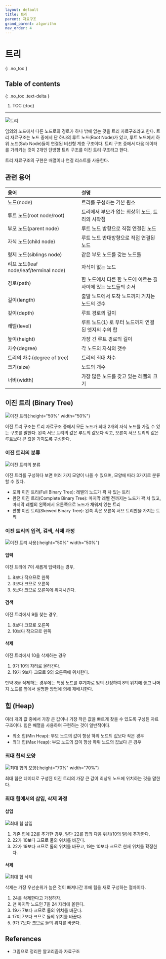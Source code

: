 ```yaml
---
layout: default
title: 트리
parent: 자료구조
grand_parent: algorithm
nav_order: 4
---
```


# 트리
{: .no_toc }

## Table of contents
{: .no_toc .text-delta }

1. TOC
{:toc}

---

![트리](https://splsxw.bn.files.1drv.com/y4mnUrYeYEFR94eta575YePHkHKC6QoTmQ8MKgXSR6c7zBmKIHbE-dipCj6cMWTR5wpehsRuLgFZPAkMkBXXlkf2w21iLpiGuwMWn7yTfJsi4QgBl0eR6oF22plrXcFDEom5BCLh0qKDrD1yP1j2QbR_r0SFKKA-hlhG40iQPJq599TnyS5gjEPBsT3ev0HN9FW0id3aWXfcS32myddiufm3w?width=1496&height=902&cropmode=none)

임의의 노드에서 다른 노드로의 경로가 하나 밖에 없는 것을 트리 자료구조라고 한다. 트리 자료구조는 노드 중에서 단 하나의 루트 노드(Root Node)가 있고, 루트 노드에서 하위 노드(Sub Node)들이 연결된 비선형 계층 구조이다. 트리 구조 중에서 다음 데이터를 가리키는 것이 2개인 단방향 트리 구조를 이진 트리 구조라고 한다.

트리 자료구조의 구현은 배열이나 연결 리스트를 사용한다.

## 관련 용어

| 용어 | 설명 |
| :--- | :--- |
| 노드(node) | 트리를 구성하는 기본 원소 |
| 루트 노드(root node/root) | 트리에서 부모가 없는 최상위 노드, 트리의 시작점 |
| 부모 노드(parent node) | 루트 노드 방향으로 직접 연결된 노드 |
| 자식 노드(child node) | 루트 노드 반대방향으로 직접 연결된 노드 |
| 형제 노드(siblings node) | 같은 부모 노드를 갖는 노드들 |
| 리프 노드(leaf node/leaf/terminal node) | 자식이 없는 노드 |
| 경로(path) | 한 노드에서 다른 한 노드에 이르는 길 사이에 있는 노드들의 순서 |
| 길이(length) | 출발 노드에서 도착 노드까지 거치는 노드의 갯수 |
| 깊이(depth) | 루트 경로의 길이 |
| 레벨(level) | 루트 노드(1) 로 부터 노드까지 연결된 엣지의 수의 합 |
| 높이(height) | 가장 긴 루트 경로의 길이 |
| 차수(degree) | 각 노드의 자식의 갯수 |
| 트리의 차수(degree of tree) | 트리의 최대 차수 |
| 크기(size) | 노드의 개수 |
| 너비(width) | 가장 많은 노드를 갖고 있는 레벨의 크기 |

## 이진 트리 (Binary Tree)

![이진 트리](https://ffmdgg.bn.files.1drv.com/y4mGn4aiXr6PbhAIzoDz_rADNiULJDFClavfPV3lYFPsBRhvKpv-REegUqCjEzd7-7iv8OO7FPWUTnX1fl5WrtKO7DZW3oiZFbNpIp_1FQ0YGg4bOyP8sDQ7Bx-FPCbkqQRhm62AJwEE1GpDsmqAnRPGmpsTqsS8eD5khXWdQZuukfUJTav0mZeStOW1jUFmVX-bk3bSIYGC2clWzLkmL7-Vw?width=882&height=642&cropmode=none){:height="50%" width="50%"}

이진 트리 구조는 트리 자료구조 중에서 모든 노드가 최대 2개의 자식 노드를 가질 수 있는 구조를 말한다. 왼쪽 서브 트리의 값은 루트의 값보다 작고, 오른쪽 서브 트리의 값은 루트보다 큰 값을 가지도록 구성한다.

### 이진 트리의 분류

![이진 트리의 분류](https://4otc3w.bn.files.1drv.com/y4mPLgkqi2iy3qE3gsCCO3WXXhsdhnTIdceAzANC1eGGsus7N4kn1RbPJ3Ok4UFln0lGNAg3G98BEdm2rouAoeDP0lAm-hQqGph6uOnduE6w8GuY5YwWfq3PZXeetxp5zs0bobfiixQLGk_gpE757syEJDUXGc0pepMHaMJj8Y6MWyZzv5gICV-bSTK16oKz2biNEVdjtMg5N4qo78Vj2ZGvw?width=1678&height=510&cropmode=none)

이진 트리를 구성하다 보면 여러 가지 모양이 나올 수 있으며, 모양에 따라 3가지로 분류할 수 있다.

* 포화 이진 트리(Full Binary Tree): 레벨의 노드가 꽉 차 있는 트리
* 완전 이진 트리(Complete Binary Tree): 마지막 레벨 전까지는 노드가 꽉 차 있고, 마지막 레벨의 왼쪽에서 오른쪽으로 노드가 채워져 있는 트리
* 편향 이진 트리(Skewed Binary Tree): 왼쪽 혹은 오른쪽 서브 트리만을 가지는 트리

### 이진 트리의 입력, 검색, 삭제 과정

![이진 트리 사용](https://rxa1pq.bn.files.1drv.com/y4mkThF_SWiFacdW3FJD5XsA4iqfcgOg5257B3FU8BlbA6mG_MniqGlZ8Al9z5D3XCQiKY3T0GcniGFqMcLrrYkdT2yfQ6T9h5kRXmru6XmtEbvk5658YUc6Aq7d8LcYTUX9FUcvIxlkFMDgJeQtFwOcqihzXtFTavYGajInzgHUVQ07K7kuqkNzJOCVFYnDqJx_GOMKRHXM8JaS7FhVw_fDg?width=882&height=922&cropmode=none){:height="50%" width="50%"}

#### 입력

이진 트리에 7이 새롭게 입력되는 경우,

1. 8보다 작으므로 왼쪽
2. 3보다 크므로 오른쪽
3. 5보다 크므로 오른쪽에 위치시킨다.

#### 검색

이진 트리에서 9를 찾는 경우,

1. 8보다 크므로 오른쪽
2. 10보다 작으므로 왼쪽

#### 삭제

이진 트리에서 10을 삭제하는 경우

1. 9가 10의 자리로 올라간다.
2. 19가 9보다 크므로 9의 오른쪽에 위치한다.

만약 8을 삭제하는 경우에는 특정 노드를 후계자로 임의 선정하여 8의 위치에 놓고 나머지 노드를 앞에서 설명한 방법에 의해 재배치한다.

## 힙 (Heap)

여러 개의 값 중에서 가장 큰 값이나 가장 작은 값을 빠르게 찾을 수 있도록 구성된 자료구조이다. 힙은 배열을 사용하여 구현하는 것이 일반적이다.

* 최소 힙(Min Heap): 부모 노드의 값이 항상 하위 노드의 값보다 작은 경우
* 최대 힙(Max Heap): 부모 노드의 값이 항상 하위 노드의 값보다 큰 경우

### 최대 힙의 모양

![최대 힙의 모양](https://rjunmg.bn.files.1drv.com/y4mva15dB-3XbZO3D1-LV4cY_O5N96-wnVWD5zmNMcLA1xmfOphcOCBw_EnDZGr-j6TsjbrPaxLDYD1aXjVWFYH0FuZbsOdvH2DjKTCE71XlxSNVcT5VQyYGX7mPjDVIpDYeU8qA9GAvlzY1uyz-ScQnwzqal6MLyMMC-2JwAApreiH5A5AAyoTw4VvZhhOm_bj2IzPZPyk5byM6nWffnKEbA?width=1202&height=902&cropmode=none){:height="70%" width="70%"}

최대 힙은 데이터로 구성된 이진 트리의 가장 큰 값이 최상위 노드에 위치하는 것을 말한다.

### 최대 힙에서의 삽입, 삭제 과정

#### 삽입

![최대 힙 삽입](https://jvy1fw.bn.files.1drv.com/y4myRvlevijBrGy6p5nYRlstCnpKMvMB_JnnqO7WR7GErEoVGv-Xdu3S1TJvBLq9gBh9e2IavJz6mVBtL0QszEm8uLWRE5RKhOMq5zRHimcvxRLk8BXENsbAVaA562zW2W75s9rWvwMU8Byqfy9CzLVRhtspo6H_js0bmHU56I2apA3bvCslRYDiwi2P6_S0WE7ooKLZ-kCEtc_J2yqzJRVlQ?width=2296&height=582&cropmode=none)

1. 기존 힙에 22를 추가한 경우, 일단 22를 힙의 다음 위치(10의 밑)에 추가한다.
2. 22가 10보다 크므로 둘의 위치를 바꾼다.
3. 22가 19보다 크므로 둘의 위치를 바꾸고, 19는 10보다 크므로 현재 위치를 확정한다.

#### 삭제

![최대 힙 삭제](https://esfm9w.bn.files.1drv.com/y4mKeVytPLuoXVX94hP4zL1qQUrBCQ0inpesDYyeXLLF36ga-UEBUQ-sTqnx8DhEDf2q9C8Jx_ICvyge-6JLsnub8GgERqTcLEyyjAMb4BqIJaJdHlwJwb_oW61K8JN1kZQUxrdU4qVih-VemDOq2qbHtZvfiTOcS35i3PBJlqdjmue7tUNXW5qMj3FyEQpmElRSs__ZOD5h78PwlHq3JD1qQ?width=2298&height=1302&cropmode=none)

삭제는 가장 우선순위가 높은 것이 빠져나간 후에 힙을 새로 구성하는 절차이다.

1. 24를 삭제한다고 가정하자.
2. 맨 마지막 노드인 7을 24 자리에 올린다.
3. 19가 7보다 크므로 둘의 위치를 바꾼다.
4. 17이 7보다 크므로 둘의 위치를 바꾼다.
5. 9가 7보다 크므로 둘의 위치를 바꾼다.

## References

* 그림으로 정리한 알고리즘과 자료구조
